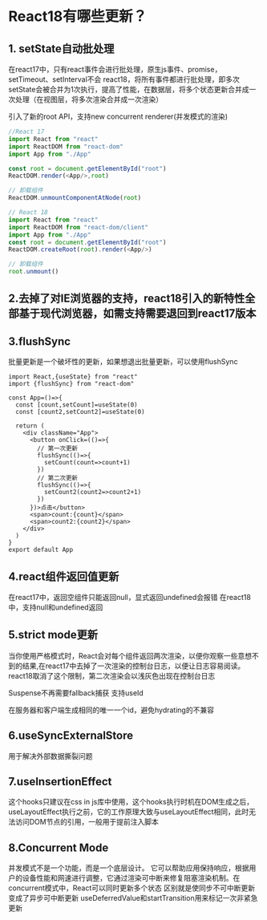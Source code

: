 # React18有哪些更新？

## 1. setState自动批处理

在react17中，只有react事件会进行批处理，原生js事件、promise，setTimeout、setInterval不会
react18，将所有事件都进行批处理，即多次setState会被合并为1次执行，提高了性能，在数据层，将多个状态更新合并成一次处理（在视图层，将多次渲染合并成一次渲染）

引入了新的root API，支持new concurrent renderer(并发模式的渲染)
```js
//React 17
import React from "react"
import ReactDOM from "react-dom"
import App from "./App"

const root = document.getElementById("root")
ReactDOM.render(<App/>,root)

// 卸载组件
ReactDOM.unmountComponentAtNode(root)  

// React 18
import React from "react"
import ReactDOM from "react-dom/client"
import App from "./App"
const root = document.getElementById("root")
ReactDOM.createRoot(root).render(<App/>)

// 卸载组件
root.unmount()  
```

## 2.去掉了对IE浏览器的支持，react18引入的新特性全部基于现代浏览器，如需支持需要退回到react17版本





## 3.flushSync
批量更新是一个破坏性的更新，如果想退出批量更新，可以使用flushSync


```
import React,{useState} from "react"
import {flushSync} from "react-dom"

const App=()=>{
  const [count,setCount]=useState(0)
  const [count2,setCount2]=useState(0)

  return (
    <div className="App">
      <button onClick=(()=>{
        // 第一次更新
        flushSync(()=>{
          setCount(count=>count+1)
        })
        // 第二次更新
        flushSync(()=>{
          setCount2(count2=>count2+1)
        })
      })>点击</button>
      <span>count:{count}</span>
      <span>count2:{count2}</span>	
    </div>	
  )
}
export default App

```

## 4.react组件返回值更新


在react17中，返回空组件只能返回null，显式返回undefined会报错
在react18中，支持null和undefined返回


## 5.strict mode更新

当你使用严格模式时，React会对每个组件返回两次渲染，以便你观察一些意想不到的结果,在react17中去掉了一次渲染的控制台日志，以便让日志容易阅读。react18取消了这个限制，第二次渲染会以浅灰色出现在控制台日志

Suspense不再需要fallback捕获
支持useId

在服务器和客户端生成相同的唯一一个id，避免hydrating的不兼容

## 6.useSyncExternalStore

用于解决外部数据撕裂问题

## 7.useInsertionEffect

这个hooks只建议在css in js库中使用，这个hooks执行时机在DOM生成之后，useLayoutEffect执行之前，它的工作原理大致与useLayoutEffect相同，此时无法访问DOM节点的引用，一般用于提前注入脚本

## 8.Concurrent Mode

并发模式不是一个功能，而是一个底层设计。
它可以帮助应用保持响应，根据用户的设备性能和网速进行调整，它通过渲染可中断来修复阻塞渲染机制。在concurrent模式中，React可以同时更新多个状态
区别就是使同步不可中断更新变成了异步可中断更新
useDeferredValue和startTransition用来标记一次非紧急更新


